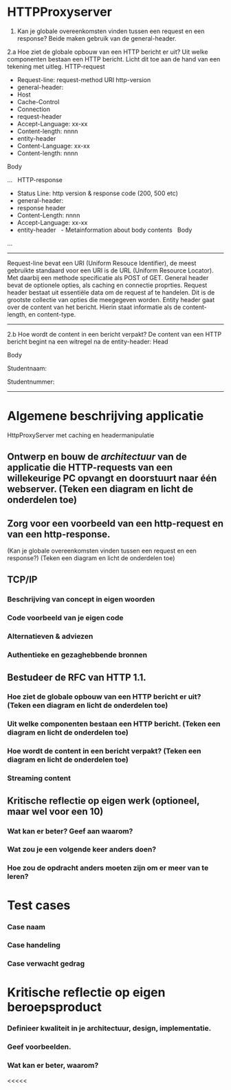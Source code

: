 # HTTPProxyserver

1.  Kan je globale overeenkomsten vinden tussen een request en een response?
  Beide maken gebruik van de general-header.
  

2.a Hoe ziet de globale opbouw van een HTTP bericht er uit? Uit welke componenten bestaan een HTTP bericht. Licht dit toe aan de hand van een tekening met uitleg.
HTTP-request
 - Request-line: request-method URI http-version
 - general-header: 
  - Host
  - Cache-Control
  - Connection
 - request-header
  - Accept-Language: xx-xx
  - Content-length: nnnn
 - entity-header
  - Content-Language: xx-xx
  - Content-length: nnnn
  
Body

  ...
  
HTTP-response
 - Status Line: http version & response code (200, 500 etc)
 - general-header: 
 - response header
  - Content-Length: nnnn
  - Accept-Language: xx-xx
 - entity-header
   - Metainformation about body contents
   
Body

 ...
 
 --------------
 
 Request-line bevat een URI (Uniform Resouce Identifier), de meest gebruikte standaard voor een URI is de URL (Uniform Resource Locator). Met daarbij een methode specificatie als POST of GET.
 General header bevat de optionele opties, als caching en connectie proprties.
 Request header bestaat uit essentiële data om de request af te handelen. Dit is de grootste collectie van opties die meegegeven worden.
 Entity header gaat over de content van het bericht. Hierin staat informatie als de content-length, en content-type.
 
 --------------
 

2.b Hoe wordt de content in een bericht verpakt?
  De content van een HTTP bericht begint na een witregel na de entity-header:
  Head
  
  Body
  
>>>>>
Studentnaam:

Studentnummer: 

---
# Algemene beschrijving applicatie
HttpProxyServer met caching en headermanipulatie

##  Ontwerp en bouw de *architectuur* van de applicatie die HTTP-requests van een willekeurige PC opvangt en doorstuurt naar één webserver. (Teken een diagram en licht de onderdelen toe)


##  Zorg voor een voorbeeld van een http-request en van een http-response. 
(Kan je globale overeenkomsten vinden tussen een request en een response?)  (Teken een diagram en licht de onderdelen toe)


##  TCP/IP
###  Beschrijving van concept in eigen woorden
###  Code voorbeeld van je eigen code
###  Alternatieven & adviezen
###  Authentieke en gezaghebbende bronnen


##  Bestudeer de RFC van HTTP 1.1.
###  Hoe ziet de globale opbouw van een HTTP bericht er uit? (Teken een diagram en licht de onderdelen toe)
###  Uit welke componenten bestaan een HTTP bericht.  (Teken een diagram en licht de onderdelen toe)
###  Hoe wordt de content in een bericht verpakt? (Teken een diagram en licht de onderdelen toe)
###  Streaming content 

##  Kritische reflectie op eigen werk (optioneel, maar wel voor een 10)
###  Wat kan er beter? Geef aan waarom?
###  Wat zou je een volgende keer anders doen?
###  Hoe zou de opdracht anders moeten zijn om er meer van te leren?

# Test cases

### Case naam
### Case handeling
### Case verwacht gedrag

# Kritische reflectie op eigen beroepsproduct

### Definieer kwaliteit in je architectuur, design, implementatie. 
### Geef voorbeelden.
### Wat kan er beter, waarom? 



<<<<<
